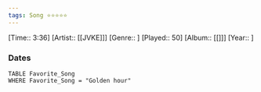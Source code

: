 ```yaml
---
tags: Song ⭐⭐⭐⭐⭐ 
---
```

[Time:: 3:36]
[Artist:: [[JVKE]]]
[Genre:: ]
[Played:: 50]
[Album:: [[]]]
[Year:: ]
### Dates
````dataview
TABLE Favorite_Song
WHERE Favorite_Song = "Golden hour"
````